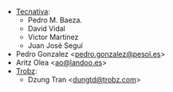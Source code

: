 - [Tecnativa](https://www.tecnativa.com):
  - Pedro M. Baeza.
  - David Vidal
  - Víctor Martínez
  - Juan José Seguí
- Pedro Gonzalez \<<pedro.gonzalez@pesol.es>\>
- Aritz Olea \<<ao@landoo.es>\>
- [Trobz](https://trobz.com):
  - Dzung Tran \<<dungtd@trobz.com>\>
